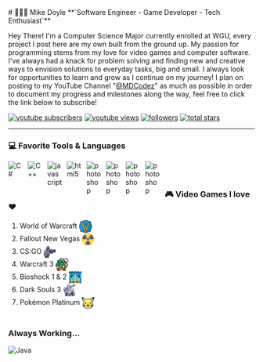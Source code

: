 <span font-family="inter">
#  🚶🏼‍♂️ Mike Doyle
**`Software Engineer - Game Developer - Tech Enthusiast`**

Hey There! I'm a Computer Science Major currently enrolled at WGU, every project I post here are my own built from the ground up. 
My passion for programming stems from my love for video games and computer software. I've always had a knack for problem solving and finding
new and creative ways to envision solutions to everyday tasks, big and small. I always look for opportunities to learn and grow as I continue on my journey!
I plan on posting to my YouTube Channel "[@MDCodez][youtube]" as much as possible in order to document my progress and milestones along the way, feel free to 
click the link below to subscribe! 

<p>
         <a href="https://www.youtube.com/@MDCodez?sub_confirmation=1">
         <img alt="youtube subscribers" title="Subscribe to my YouTube channel" src="https://custom-icon-badges.demolab.com/youtube/channel/subscribers/UCA2w3P2etSCbKrvB9xqzX-A?color=%23E05D44&label=SUBSCRIBE&logo=video&logoColor=white&style=for-the-badge&labelColor=CE4630"/></a> 
<a href="https://www.youtube.com/@MDCodez">
         <img alt="youtube views" title="YouTube views" src="https://custom-icon-badges.demolab.com/youtube/channel/views/UCA2w3P2etSCbKrvB9xqzX-A?color=%23E1AD0E&logo=eye&logoColor=white&style=for-the-badge&labelColor=C79600"/></a> 
      <a href="https://github.com/mike-doyle?tab=followers">
         <img alt="followers" title="Follow me on Github" src="https://custom-icon-badges.demolab.com/github/followers/ForrestKnight?color=236ad3&labelColor=1155ba&style=for-the-badge&logo=person-add&label=Follow&logoColor=white"/></a>
      <a href="https://github.com/mike-doyle?tab=repositories&sort=stargazers">
         <img alt="total stars" title="Total stars on GitHub" src="https://custom-icon-badges.demolab.com/github/stars/ForrestKnight?color=55960c&style=for-the-badge&labelColor=488207&logo=star"/></a>
</p>

---

### 💻 Favorite Tools & Languages 

<img align="left" alt="C#" width="30px" style="padding-right:10px;" src="https://cdn.jsdelivr.net/gh/devicons/devicon@latest/icons/csharp/csharp-original.svg" />
<img align="left" alt="C++" width="30px" style="padding-right:10px;" src="https://cdn.jsdelivr.net/gh/devicons/devicon@latest/icons/cplusplus/cplusplus-original.svg" />
<img align="left" alt="javascript" width="30px" style="padding-right:10px;" src="https://cdn.jsdelivr.net/gh/devicons/devicon@latest/icons/javascript/javascript-original.svg" />
<img align="left" alt="html5" width="30px" style="padding-right:10px;" src="https://cdn.jsdelivr.net/gh/devicons/devicon@latest/icons/html5/html5-original.svg" />
<img align="left" alt="photoshop" width="30px" style="padding-right:10px;" src="https://cdn.jsdelivr.net/gh/devicons/devicon@latest/icons/photoshop/photoshop-original.svg" />
<img align="left" alt="photoshop" width="30px" style="padding-right:10px;" src="https://cdn.jsdelivr.net/gh/devicons/devicon@latest/icons/premierepro/premierepro-original.svg" />
<img align="left" alt="photoshop" width="30px" style="padding-right:10px;" src="https://cdn.jsdelivr.net/gh/devicons/devicon@latest/icons/unity/unity-original.svg" />
<img align="left" alt="photoshop" width="30px" style="padding-right:10px;" src="https://cdn.jsdelivr.net/gh/devicons/devicon@latest/icons/rider/rider-original.svg" />
<br />

#

### 🎮 Video Games I love ❤️

1. World of Warcraft <img align="center" alt="C#" width="26px" style="padding-right:10px;" src="https://github.com/mike-doyle/mike-doyle/blob/main/world-of-warcraft.png" />
2. Fallout New Vegas <img align="center" alt="C#" width="26px" style="padding-right:10px;" src="https://github.com/mike-doyle/mike-doyle/blob/main/nuclear-power.png" />
3. CS:GO <img align="center" alt="C#" width="26px" style="padding-right:10px;" src="https://github.com/mike-doyle/mike-doyle/blob/main/soldier.png" />
4. Warcraft 3 <img align="center" alt="C#" width="26px" style="padding-right:10px;" src="https://github.com/mike-doyle/mike-doyle/blob/main/orc.png" />
5. Bioshock 1 & 2 <img align="center" alt="C#" width="26px" style="padding-right:10px;" src="https://github.com/mike-doyle/mike-doyle/blob/main/underwater-city.png" />
6. Dark Souls 3 <img align="center" alt="C#" width="26px" style="padding-right:10px;" src="https://github.com/mike-doyle/mike-doyle/blob/main/knight.png" />
7. Pokémon Platinum <img align="center" alt="C#" width="26px" style="padding-right:10px;" src="https://github.com/mike-doyle/mike-doyle/blob/main/pikachu.png" />


# 

### Always Working... 
  <img align="left" alt="Java"  src="https://github.com/mike-doyle/mike-doyle/blob/main/peon-work-work.gif" />




  [youtube]: https://www.youtube.com/@MDCodez

</span>


